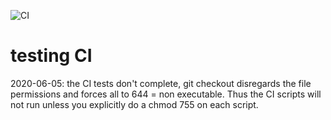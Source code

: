 ![CI](https://github.com/maker99/test/workflows/CI/badge.svg)


# testing CI 

2020-06-05: the CI tests don't complete, git checkout disregards the file permissions and forces all to 644 = non executable. 
            Thus the CI scripts will not run  unless you explicitly do a chmod 755 on each script.
   
